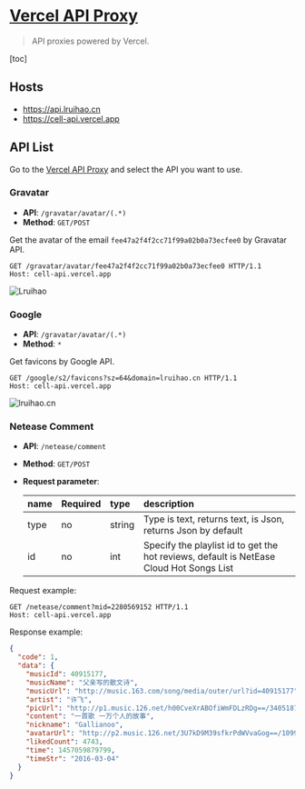# [Vercel API Proxy](https://github.com/Lruihao/vercel-proxy)

> API proxies powered by Vercel.

[toc]

## Hosts

- <https://api.lruihao.cn>
- <https://cell-api.vercel.app>

## API List

Go to the [Vercel API Proxy](https://cell-api.vercel.app) and select the API you want to use.

### Gravatar

- **API**: `/gravatar/avatar/(.*)`
- **Method**: `GET/POST`

Get the avatar of the email `fee47a2f4f2cc71f99a02b0a73ecfee0` by Gravatar API.

```http
GET /gravatar/avatar/fee47a2f4f2cc71f99a02b0a73ecfee0 HTTP/1.1
Host: cell-api.vercel.app
```

![Lruihao](https://cell-api.vercel.app/gravatar/avatar/fee47a2f4f2cc71f99a02b0a73ecfee0)

### Google

- **API**: `/gravatar/avatar/(.*)`
- **Method**: `*`

Get favicons by Google API.

```http
GET /google/s2/favicons?sz=64&domain=lruihao.cn HTTP/1.1
Host: cell-api.vercel.app
```

![lruihao.cn](https://cell-api.vercel.app/google/s2/favicons?sz=64&domain=lruihao.cn)

### Netease Comment

- **API**: `/netease/comment`
- **Method**: `GET/POST`
- **Request parameter**:

    | name | Required | type   | description                                                                             |
    | :--- | :------- | :----- | :-------------------------------------------------------------------------------------- |
    | type | no       | string | Type is text, returns text, is Json, returns Json by default                            |
    | id   | no       | int    | Specify the playlist id to get the hot reviews, default is NetEase Cloud Hot Songs List |

Request example:

```http
GET /netease/comment?mid=2280569152 HTTP/1.1
Host: cell-api.vercel.app
```

Response example:

```json
{
  "code": 1,
  "data": {
    "musicId": 40915177,
    "musicName": "父亲写的散文诗",
    "musicUrl": "http://music.163.com/song/media/outer/url?id=40915177",
    "artist": "许飞",
    "picUrl": "http://p1.music.126.net/h00CveXrABOfiWmFDLzRDg==/3405187515194971.jpg",
    "content": "一首歌 一万个人的故事",
    "nickname": "Gallianoo",
    "avatarUrl": "http://p2.music.126.net/3U7kD9M39sfkrPdWVvaGog==/109951163278309929.jpg",
    "likedCount": 4743,
    "time": 1457059879799,
    "timeStr": "2016-03-04"
  }
}
```
